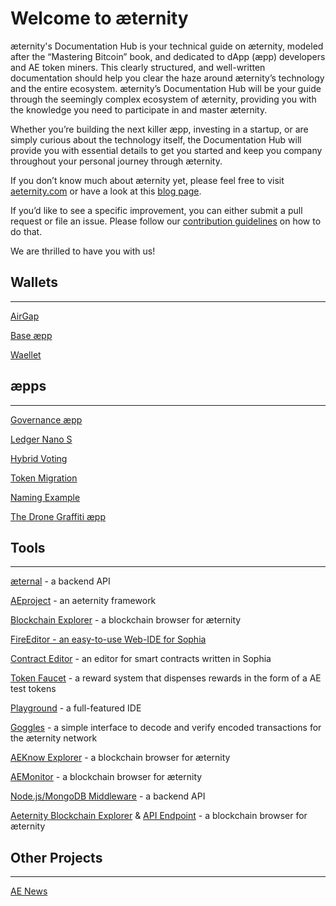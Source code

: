 # Welcome to æternity
æternity's Documentation Hub is your technical guide on æternity, modeled after the “Mastering Bitcoin” book, and dedicated to dApp (æpp) developers and AE token miners. This clearly structured, and well-written documentation should help you clear the haze around æternity’s technology and the entire ecosystem. æternity’s Documentation Hub will be your guide through the seemingly complex ecosystem of æternity, providing you with the knowledge you need to participate in and master æternity.

Whether you’re building the next killer æpp, investing in a startup, or are simply curious about the technology itself, the Documentation Hub will provide you with essential details to get you started and keep you company throughout your personal journey through æternity.

If you don’t know much about æternity yet, please feel free to visit [aeternity.com](https://aeternity.com/) or have a look at this [blog page](https://blog.aeternity.com/æternity-getting-started-resources-95764450e204).

If you’d like to see a specific improvement, you can either submit a pull request or file an issue. Please follow our [contribution guidelines](https://github.com/aeternity/aeternity/blob/master/CONTRIBUTING.md) on how to do that.

We are thrilled to have you with us!

## Wallets
----

[AirGap](https://airgap.it/)

[Base æpp](https://base.aepps.com/#/)

[Waellet](https://waellet.com/)


## æpps
----
[Governance æpp](https://github.com/aeternity/aepp-governance)

[Ledger Nano S](https://github.com/aeternity/ledger-app)

[Hybrid Voting](http://aeternity.com/aepp-hybrid-voting/)

[Token Migration](https://token-migration.aepps.com/#/)

[Naming Example](https://aeternity.com/aepp-naming-example/)

[The Drone Graffiti æpp](https://aepp.dronegraffiti.com/)


## Tools
----

[æternal](https://github.com/aeternity/aeternal) - a backend API

[AEproject](https://github.com/aeternity/aepp-aeproject-js) - an aeternity framework

[Blockchain Explorer](https://testnet.explorer.aepps.com/#/) - a blockchain browser for æternity

[FireEditor - an easy-to-use Web-IDE for Sophia](http://fireeditor.nikitafuchs.de/)

[Contract Editor](https://testnet.contracts.aepps.com/) - an editor for smart contracts written in Sophia

[Token Faucet](https://testnet.faucet.aepps.com/) - a reward system that dispenses rewards in the form of a AE test tokens

[Playground](https://testing.playground.aepps.com/) - a full-featured IDE

[Goggles](https://goggles.aepps.com/) - a simple interface to decode and verify encoded transactions for the æternity network

[AEKnow Explorer](https://www.aeknow.org/) - a blockchain browser for æternity

[AEMonitor](https://aemonitor.mobycrypt.com/core) - a blockchain browser for æternity

[Node.js/MongoDB Middleware](https://github.com/kryztoval/aepp-middleware-mn) - a backend API

[Aeternity Blockchain Explorer](https://ae.criesca.net:3011/explorer/dashboard.html) & [API Endpoint](https://ae.criesca.net:3011/api) - a blockchain browser for æternity


## Other Projects
----

[AE News](https://aenews.io/)
